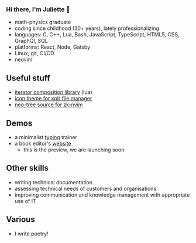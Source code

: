 ### Hi there, I'm Juliette 👋

- math-physics graduate
- coding since childhood (30+ years), lately professionalizing
- languages: C, C++, Lua, Bash, JavaScript, TypeScript, HTML5, CSS, GraphQl, SQL
- platforms: React, Node, Gatsby
- Linux, git, CI/CD
- neovim

## Useful stuff

- [iterator composition library](https://github.com/prncss-xyz/flua) (lua)
- [icon theme for xplr file manager](https://github.com/prncss-xyz/icons.xplr)
- [neo-tree source for zk-nvim](https://github.com/prncss-xyz/neo-tree-zk.nvim)

## Demos

- a minimalist [typing](https://prncss-xyz.github.io/keytrainer/) trainer
- a book editor's [website](https://prncss.gitlab.io/oie-de-cravan/)
  - this is the preview, we are launching soon

## Other skills

- writing technical documentation
- assessing technical needs of customers and organisations
- improving communication and knowledge management with appropriate use of IT

## Various

- I write poetry!
